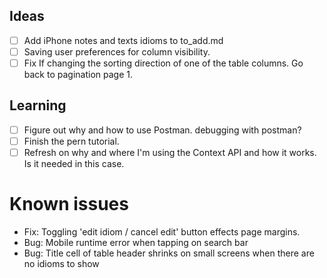 ## Ideas

- [ ] Add iPhone notes and texts idioms to to_add.md
- [ ] Saving user preferences for column visibility.
- [ ] Fix If changing the sorting direction of one of the table columns. Go back to pagination page 1.

## Learning

- [ ] Figure out why and how to use Postman. debugging with postman?
- [ ] Finish the pern tutorial.
- [ ] Refresh on why and where I'm using the Context API and how it works. Is it needed in this case.

# Known issues

- Fix: Toggling 'edit idiom / cancel edit' button effects page margins.
- Bug: Mobile runtime error when tapping on search bar
- Bug: Title cell of table header shrinks on small screens when there are no idioms to show
